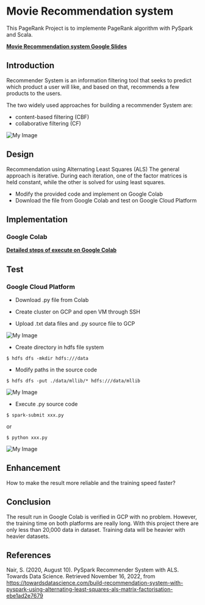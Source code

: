 
# Movie Recommendation system

This PageRank Project is to implemente PageRank algorithm with PySpark and Scala.

**[Movie Recommendation system Google Slides](https://docs.google.com/presentation/d/1Bm1x5WRxM4nd2nwazsE5S-8ZJUpw5Di39ZobLhlzMB0/edit?usp=sharing)**


## Introduction

Recommender System is an information filtering tool that seeks to predict which product a user will like, and based on that, recommends a few products to the users. 

The two widely used approaches for building a recommender System are:

* content-based filtering (CBF)
* collaborative filtering (CF)

![My Image](./image/Recommendation_System.png)


## Design

Recommendation using Alternating Least Squares (ALS)
The general approach is iterative. During each iteration, one of the factor matrices is held constant, while the other is solved for using least squares. 

* Modify the provided code and implement on Google Colab 
* Download the file from Google Colab and test on Google Cloud Platform

## Implementation

### Google Colab

**[Detailed steps of execute on Google Colab](https://github.com/SharonCao0920/CloudComputing/blob/main/Machine_Learning/Movie_Recommendation_System/Movie_Recommendation_System.ipynb)**

## Test

### Google Cloud Platform

* Download .py file from Colab

* Create cluster on GCP and open VM through SSH

* Upload .txt data files and .py source file to GCP

![My Image](./image/upload.png)

* Create directory in hdfs file system
```
$ hdfs dfs -mkdir hdfs:///data
```
   
* Modify paths in the source code 

```
$ hdfs dfs -put ./data/mllib/* hdfs:///data/mllib
```
![My Image](./image/path.png)

*  Execute .py source code

```
$ spark-submit xxx.py
```

or

```
$ python xxx.py
```

![My Image](./image/execute.png)


## Enhancement

How to make the result more reliable and the training speed faster?

## Conclusion

The result run in Google Colab is verified in GCP with no problem. However, the training time on both platforms are really long. With this project there are only less than 20,000 data in dataset. Training data will be heavier with heavier datasets. 


## References

Nair, S. (2020, August 10). PySpark Recommender System with ALS. Towards Data Science. Retrieved November 16, 2022, from https://towardsdatascience.com/build-recommendation-system-with-pyspark-using-alternating-least-squares-als-matrix-factorisation-ebe1ad2e7679 
